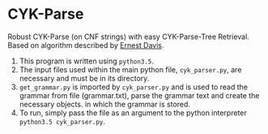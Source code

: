 # CYK-Parse
Robust CYK-Parse (on CNF strings) with easy CYK-Parse-Tree Retrieval.
Based on algorithm described by [Ernest Davis](https://cs.nyu.edu/faculty/davise/ai/).

1. This program is written using `python3.5`.
2. The input files used within the main python file, `cyk_parser.py`, are necessary and must be in its directory.
3. `get_grammar.py` is imported by `cyk_parser.py` and is used to read the grammar from file (grammar.txt), parse the grammar text and create the necessary objects.
in which the grammar is stored.
4. To run, simply pass the file as an argument to the python interpreter `python3.5 cyk_parser.py`.

